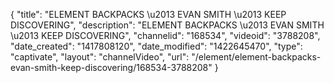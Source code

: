 {
    "title": "ELEMENT BACKPACKS \u2013 EVAN SMITH \u2013 KEEP DISCOVERING",
    "description": "ELEMENT BACKPACKS \u2013 EVAN SMITH \u2013 KEEP DISCOVERING",
    "channelid": "168534",
    "videoid": "3788208",
    "date_created": "1417808120",
    "date_modified": "1422645470",
    "type": "captivate",
    "layout": "channelVideo",
    "url": "\/element\/element-backpacks-evan-smith-keep-discovering\/168534-3788208"
}
